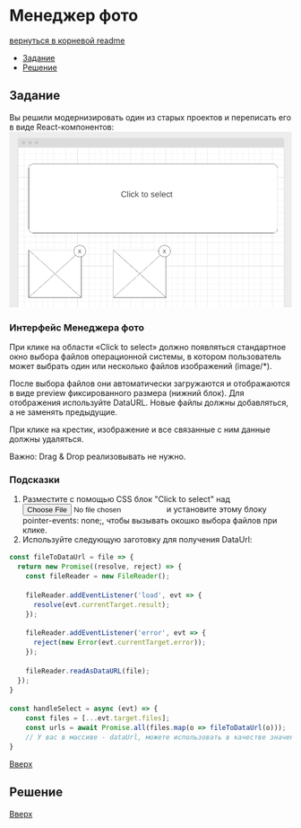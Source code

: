 # <a name="top"></a>
# Менеджер фото

[вернуться в корневой readme](../README.md)


- [Задание](#задание)
- [Решение](#решение)

## Задание

Вы решили модернизировать один из старых проектов и переписать его в виде React-компонентов:  
![макет](./doc/preview.png)

### Интерфейс Менеджера фото
При клике на области «Click to select» должно появляться стандартное окно выбора файлов операционной системы, в котором пользователь может выбрать один или несколько файлов изображений (image/*).

После выбора файлов они автоматически загружаются и отображаются в виде preview фиксированного размера (нижний блок). Для отображения используйте DataURL. Новые файлы должны добавляться, а не заменять предыдущие.

При клике на крестик, изображение и все связанные с ним данные должны удаляться.

Важно: Drag & Drop реализовывать не нужно.

### Подсказки
1. Разместите с помощью CSS блок "Click to select" над <input type="file" /> и установите этому блоку pointer-events: none;, чтобы вызывать окошко выбора файлов при клике.
2. Используйте следующую заготовку для получения DataUrl:
```js
const fileToDataUrl = file => {
  return new Promise((resolve, reject) => {
    const fileReader = new FileReader();
  
    fileReader.addEventListener('load', evt => {
      resolve(evt.currentTarget.result);
    });
    
    fileReader.addEventListener('error', evt => {
      reject(new Error(evt.currentTarget.error));
    });
    
    fileReader.readAsDataURL(file);
  });
}

const handleSelect = async (evt) => {
    const files = [...evt.target.files];
    const urls = await Promise.all(files.map(o => fileToDataUrl(o)));
    // У вас в массиве - dataUrl, можете использовать в качестве значения атрибута src тега img
}
```

[Вверх](#top)


## Решение


[Вверх](#top)